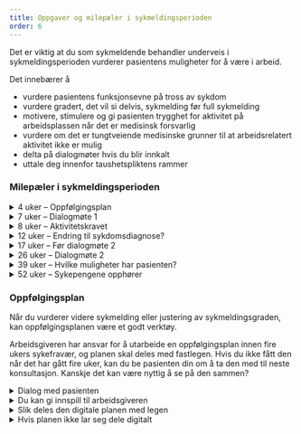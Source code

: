 ```yaml
---
title: Oppgaver og milepæler i sykmeldingsperioden
order: 6
---
```


Det er viktig at du som sykmeldende behandler underveis i sykmeldingsperioden vurderer pasientens muligheter for å være i arbeid.

Det innebærer å
* vurdere pasientens funksjonsevne på tross av sykdom
* vurdere gradert, det vil si delvis, sykmelding før full sykmelding
* motivere, stimulere og gi pasienten trygghet for aktivitet på arbeidsplassen når det er medisinsk forsvarlig
* vurdere om det er tungtveiende medisinske grunner til at arbeidsrelatert aktivitet ikke er mulig
* delta på dialogmøter hvis du blir innkalt
* uttale deg innenfor taushetspliktens rammer

### Milepæler i sykmeldingsperioden


<div class="accordion">
  <details>
    <summary>4 uker – Oppfølgingsplan</summary>
    {% prose %}
    {% endprose %}
  </details>
  <details>
    <summary>7 uker – Dialogmøte 1</summary>
    {% prose %}
    {% endprose %}
  </details>
  <details>
    <summary>8 uker – Aktivitetskravet</summary>
    {% prose %}
    {% endprose %}
  </details>
  <details>
    <summary>12 uker – Endring til sykdomsdiagnose?</summary>
    {% prose %}
    {% endprose %}
  </details>
  <details>
    <summary>17 uker – Før dialogmøte 2</summary>
    {% prose %}
    {% endprose %}
  </details>
  <details>
    <summary>26 uker – Dialogmøte 2</summary>
    {% prose %}
    {% endprose %}
  </details>
  <details>
    <summary>39 uker – Hvilke muligheter har pasienten?</summary>
    {% prose %}
    {% endprose %}
  </details>
  <details>
    <summary>52 uker – Sykepengene opphører</summary>
    {% prose %}
    {% endprose %}
  </details>
</div>

### Oppfølgingsplan

Når du vurderer videre sykmelding eller justering av sykmeldingsgraden, kan oppfølgingsplanen være et godt verktøy.

Arbeidsgiveren har ansvar for å utarbeide en oppfølgingsplan innen fire ukers sykefravær, og planen skal deles med fastlegen. Hvis du ikke fått den når det har gått fire uker, kan du be pasienten din om å ta den med til neste konsultasjon. Kanskje det kan være nyttig å se på den sammen?

<div class="accordion">
  <details>
    <summary>Dialog med pasienten</summary>
    {% prose %}
    {% endprose %}
  </details>
  <details>
    <summary>Du kan gi innspill til arbeidsgiveren</summary>
    {% prose %}
    {% endprose %}
  </details>
  <details>
    <summary>Slik deles den digitale planen med legen</summary>
    {% prose %}
    {% endprose %}
  </details>
  <details>
    <summary>Hvis planen ikke lar seg dele digitalt</summary>
    {% prose %}
    {% endprose %}
  </details>
</div>

